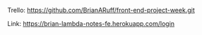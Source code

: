 Trello: https://github.com/BrianARuff/front-end-project-week.git

Link: https://brian-lambda-notes-fe.herokuapp.com/login
